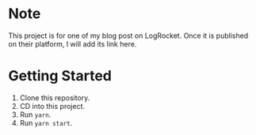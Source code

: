 # Note

This project is for one of my blog post on LogRocket. Once it is published on their platform, I will add its link here.

# Getting Started

1. Clone this repository.
2. CD into this project.
3. Run `yarn`.
4. Run `yarn start`.
